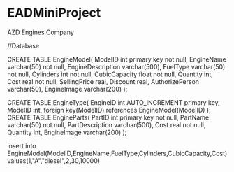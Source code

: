 # EADMiniProject
AZD Engines Company 

//Database

CREATE TABLE EngineModel(
	ModelID int primary key not null,
	EngineName varchar(50) not null,
	EngineDescription varchar(500),
	FuelType varchar(50) not null,
	Cylinders int not null,
	CubicCapacity float not null,
	Quantity int,
	Cost real not null,
	SellingPrice real,
	Discount real,
	AuthorizePerson varchar(50),
	EngineImage varchar(200)
);

CREATE TABLE EngineType(
	EngineID int AUTO_INCREMENT primary key,
	ModelID int,
        foreign key(ModelID) references EngineModel(ModelID)
);
CREATE TABLE EngineParts(
	PartID int primary key not null,
	PartName varchar(50) not null,
	PartDescription varchar(500),
	Cost real not null,
	Quantity int,
        EngineImage varchar(200)
);

insert into EngineModel(ModelID,EngineName,FuelType,Cylinders,CubicCapacity,Cost) values(1,"A","diesel",2,30,10000)
